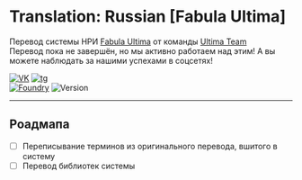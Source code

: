 # Translation: Russian [Fabula Ultima]

Перевод системы НРИ [Fabula Ultima](https://github.com/League-of-Fabulous-Developers/FoundryVTT-Fabula-Ultima) от
команды [Ultima Team](https://t.me/Ultima_Team_Localization)\
Перевод пока не завершён, но мы активно работаем над этим! А вы можете наблюдать за нашими успехами в соцсетях!

[![VK]][VK URL] [![tg]][tg URL]\
[![Foundry]][Foundry URL] ![Version]
___

## Роадмапа

- [ ] Переписывание терминов из оригинального перевода, вшитого в систему
- [ ] Перевод библиотек системы

[Foundry]: https://img.shields.io/badge/Foundry-12.343-orange?logo=foundryvirtualtabletop&logosize=auto
[Foundry URL]: https://foundryvtt.com

[Version]: https://img.shields.io/badge/Версия-0.0.1--demo-informational

[VK]: https://img.shields.io/badge/VK-blue?&logo=vk&logosize=auto
[VK URL]: https://vk.com/ultima_team

[tg]: https://img.shields.io/badge/telegram-white?logo=telegram&logosize=auto
[tg URL]: https://t.me/Ultima_Team_Localization
